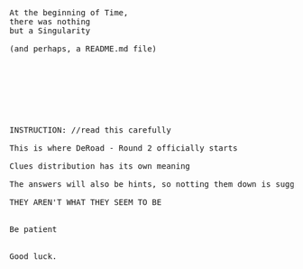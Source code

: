 <pre>
At the beginning of Time, 
there was nothing 
but a Singularity

(and perhaps, a README.md file)








INSTRUCTION: //read this carefully

This is where DeRoad - Round 2 officially starts

Clues distribution has its own meaning

The answers will also be hints, so notting them down is suggested

THEY AREN'T WHAT THEY SEEM TO BE


Be patient


Good luck.
</pre>
